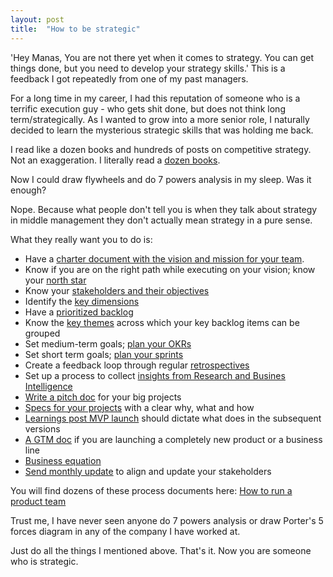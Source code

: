 ```yaml
---
layout: post
title:  "How to be strategic"
---
```


'Hey Manas, You are not there yet when it comes to strategy. You can get things done, but you need to develop your strategy skills.' This is a feedback I got repeatedly from one of my past managers.

For a long time in my career, I had this reputation of someone who is a terrific execution guy - who gets shit done, but does not think long term/strategically. As I wanted to grow into a more senior role, I naturally decided to learn the mysterious strategic skills that was holding me back.

I read like a dozen books and hundreds of posts on competitive strategy. Not an exaggeration. I literally read a [dozen books](https://manassaloi.com/2019/08/27/learn-business-strategy.html).

Now I could draw flywheels and do 7 powers analysis in my sleep. Was it enough?

Nope. Because what people don't tell you is when they talk about strategy in middle management they don't actually mean strategy in a pure sense.

What they really want you to do is:
- Have a [charter document with the vision and mission for your team](https://docs.google.com/document/d/1Ssdq_GLyPFsxITzRfRR6aV3JErB3_VFsBhUmOj_4H0M/edit?usp=sharing).
- Know if you are on the right path while executing on your vision; know your [north star](https://docs.google.com/document/d/1Ssdq_GLyPFsxITzRfRR6aV3JErB3_VFsBhUmOj_4H0M/edit?usp=sharing)
- Know your [stakeholders and their objectives](https://docs.google.com/document/d/1Ssdq_GLyPFsxITzRfRR6aV3JErB3_VFsBhUmOj_4H0M/edit?usp=sharing)
- Identify the [key dimensions](https://docs.google.com/document/d/1Ssdq_GLyPFsxITzRfRR6aV3JErB3_VFsBhUmOj_4H0M/edit?usp=sharing)
- Have a [prioritized backlog](https://docs.google.com/spreadsheets/d/1FbGVvFG4bPkazM-7AJb4Ukjv7X4Ho8oZStT1lJX23sI/edit#gid=192262272)
- Know the [key themes](https://docs.google.com/document/d/1DszNh1PTsSfYaO7o7tiIftSqaLjorrB5RQqptGlwcZ8/edit?usp=sharing) across which your key backlog items can be grouped
- Set medium-term goals; [plan your OKRs](https://docs.google.com/document/d/1kc68s8PD6ImoFwzAxo3Bi3JUk58UIgewggiQ_ckx9Fw/edit?usp=sharing)
- Set short term goals; [plan your sprints](https://manassaloi.com/2020/05/01/running-IPM.html)
- Create a feedback loop through regular [retrospectives](https://manassaloi.com/2020/03/29/retrospectives.html)
- Set up a process to collect [insights from Research and Busines Intelligence](https://manassaloi.com/2020/12/07/research.html)
- [Write a pitch doc](https://docs.google.com/document/d/1ez5NflYwy9DxhAXzg2AA2p0eMLVWg3QgxHatg3Td1zA/edit?usp=sharing) for your big projects
- [Specs for your projects](https://manassaloi.com/2020/01/23/product-spec-twitter-messages.html) with a clear why, what and how
- [Learnings post MVP launch](https://manassaloi.com/2020/12/07/research.html) should dictate what does in the subsequent versions
- [A GTM doc](https://docs.google.com/presentation/d/1M_j0F-IuqgaGfHPfvOh1ssBudpA_Wyp6VoHA46uOr80/mobilepresent?slide=id.ga75a1f0c16_0_1094) if you are launching a completely new product or a business line
- [Business equation](https://manassaloi.com/2021/09/25/think-growth.html)
- [Send monthly update](https://docs.google.com/document/d/1VN5dv78EQwJkm3xhZP765tyXdTqEViVcaPVqB10m1OY/edit?usp=sharing) to align and update your stakeholders

You will find dozens of these process documents here: [How to run a product team](https://manassaloi.com/2020/03/23/running-product-team.html)

Trust me, I have never seen anyone do 7 powers analysis or draw Porter's 5 forces diagram in any of the company I have worked at.

Just do all the things I mentioned above. That's it. Now you are someone who is strategic.
